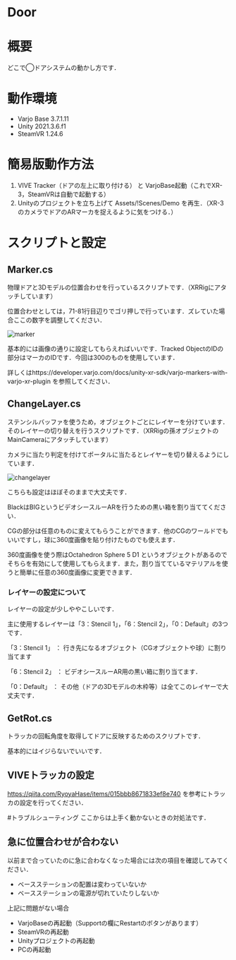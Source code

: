 # Door

# 概要
どこで◯ドアシステムの動かし方です．

# 動作環境
- Varjo Base 3.7.1.11
- Unity 2021.3.6.f1
- SteamVR 1.24.6

# 簡易版動作方法
1. VIVE Tracker（ドアの左上に取り付ける） と VarjoBase起動（これでXR-3，SteamVRは自動で起動する）
1. Unityのプロジェクトを立ち上げて Assets/!Scenes/Demo を再生．（XR-3のカメラでドアのARマーカを捉えるように気をつける．）

# スクリプトと設定
## Marker.cs

物理ドアと3Dモデルの位置合わせを行っているスクリプトです．（XRRigにアタッチしています）

位置合わせとしては，71-81行目辺りでゴリ押しで行っています．ズレていた場合ここの数字を調整してください．

![marker](https://user-images.githubusercontent.com/95071487/223747943-913085b6-90e0-4382-ac78-e3ee62e6211f.png)

基本的には画像の通りに設定してもらえればいいです．Tracked ObjectのIDの部分はマーカのIDです．今回は300のものを使用しています．

詳しくはhttps://developer.varjo.com/docs/unity-xr-sdk/varjo-markers-with-varjo-xr-plugin を参照してください．


## ChangeLayer.cs

ステンシルバッファを使うため，オブジェクトごとにレイヤーを分けています．そのレイヤーの切り替えを行うスクリプトです．（XRRigの孫オブジェクトのMainCameraにアタッチしています）

カメラに当たり判定を付けてポータルに当たるとレイヤーを切り替えるようにしています．

![changelayer](https://user-images.githubusercontent.com/95071487/223747828-d6847f2c-536d-4ec8-8185-87809f775621.png)

こちらも設定はほぼそのままで大丈夫です．

BlackはBIGというビデオシースルーARを行うための黒い箱を割り当ててください．

CGの部分は任意のものに変えてもらうことができます．他のCGのワールドでもいいですし，球に360度画像を貼り付けたものでも使えます．

360度画像を使う際はOctahedron Sphere 5 D1 というオブジェクトがあるのでそちらを有効にして使用してもらえます．また，割り当てているマテリアルを使うと簡単に任意の360度画像に変更できます．

### レイヤーの設定について
レイヤーの設定が少しややこしいです．

主に使用するレイヤーは「3：Stencil 1」，「6：Stencil 2」，「0：Default」の3つです．

「3：Stencil 1」 ： 行き先になるオブジェクト（CGオブジェクトや球）に割り当てます

「6：Stencil 2」 ： ビデオシースルーAR用の黒い箱に割り当てます．

「0：Default」   ： その他（ドアの3Dモデルの木枠等）は全てこのレイヤーで大丈夫です．


## GetRot.cs

トラッカの回転角度を取得してドアに反映するためのスクリプトです．

基本的にはイジらないでいいです．

## VIVEトラッカの設定
https://qiita.com/RyoyaHase/items/015bbb8671833ef8e740 を参考にトラッカの設定を行ってください．



#トラブルシューティング
ここからは上手く動かないときの対処法です．

## 急に位置合わせが合わない
以前まで合っていたのに急に合わなくなった場合には次の項目を確認してみてください．
- ベースステーションの配置は変わっていないか
- ベースステーションの電源が切れていたりしないか

上記に問題がない場合
- VarjoBaseの再起動（Supportの欄にRestartのボタンがあります）
- SteamVRの再起動
- Unityプロジェクトの再起動
- PCの再起動
